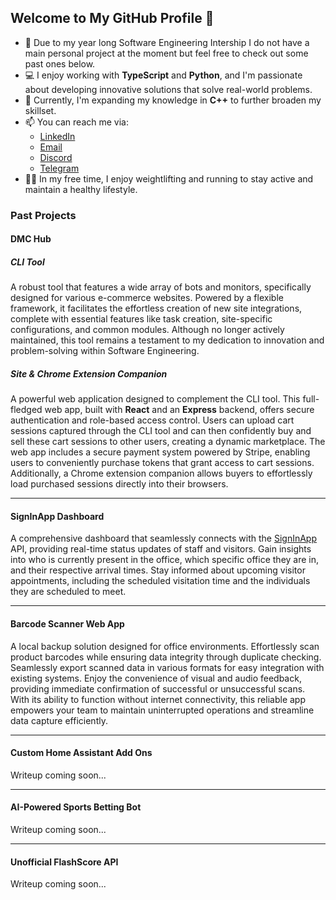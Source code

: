 ## Welcome to My GitHub Profile 👋

- 🔭 Due to my year long Software Engineering Intership I do not have a main personal project at the moment but feel free to check out some past ones below.
- 💻 I enjoy working with **TypeScript** and **Python**, and I'm passionate about developing innovative solutions that solve real-world problems.
- 🌱 Currently, I'm expanding my knowledge in **C++** to further broaden my skillset.
- 📫 You can reach me via:
	-   [LinkedIn](https://www.linkedin.com/in/harvey-woodall/)
	-   [Email](mailto:harvey.woodall@me.com)
	-   [Discord](https://discord.com/users/469870742033661958)
	-   [Telegram](https://t.me/dmc1717)
- 🏋️‍♂️ In my free time, I enjoy weightlifting and running to stay active and maintain a healthy lifestyle.


### Past Projects

#### DMC Hub

##### CLI Tool

A robust tool that features a wide array of bots and monitors, specifically designed for various e-commerce websites. Powered by a flexible framework, it facilitates the effortless creation of new site integrations, complete with essential features like task creation, site-specific configurations, and common modules. Although no longer actively maintained, this tool remains a testament to my dedication to innovation and problem-solving within Software Engineering.

##### Site & Chrome Extension Companion

A powerful web application designed to complement the CLI tool. This full-fledged web app, built with **React** and an **Express** backend, offers secure authentication and role-based access control. Users can upload cart sessions captured through the CLI tool and can then confidently buy and sell these cart sessions to other users, creating a dynamic marketplace. The web app includes a secure payment system powered by Stripe, enabling users to conveniently purchase tokens that grant access to cart sessions. Additionally, a Chrome extension companion allows buyers to effortlessly load purchased sessions directly into their browsers.

---

#### SignInApp Dashboard

A comprehensive dashboard that seamlessly connects with the [SignInApp](https://signinapp.com/) API, providing real-time status updates of staff and visitors. Gain insights into who is currently present in the office, which specific office they are in, and their respective arrival times. Stay informed about upcoming visitor appointments, including the scheduled visitation time and the individuals they are scheduled to meet.

---

#### Barcode Scanner Web App

A local backup solution designed for office environments. Effortlessly scan product barcodes while ensuring data integrity through duplicate checking. Seamlessly export scanned data in various formats for easy integration with existing systems. Enjoy the convenience of visual and audio feedback, providing immediate confirmation of successful or unsuccessful scans. With its ability to function without internet connectivity, this reliable app empowers your team to maintain uninterrupted operations and streamline data capture efficiently.

---

#### Custom Home Assistant Add Ons

Writeup coming soon...

---

#### AI-Powered Sports Betting Bot

Writeup coming soon...

---

#### Unofficial FlashScore API

Writeup coming soon...
